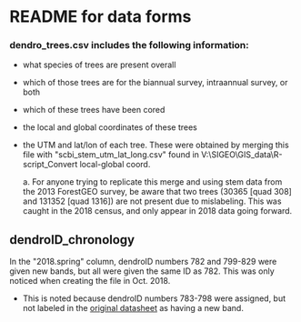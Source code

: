 # README for data forms

### dendro_trees.csv includes the following information:

- what species of trees are present overall

- which of those trees are for the biannual survey, intraannual survey, or both

- which of these trees have been cored

- the local and global coordinates of these trees

- the UTM and lat/lon of each tree. These were obtained by merging this file with "scbi_stem_utm_lat_long.csv" found in V:\SIGEO\GIS_data\R-script_Convert local-global coord.

    a. For anyone trying to replicate this merge and using stem data from the 2013 ForestGEO survey, be aware that two trees (30365 [quad 308] and 131352 [quad 1316]) are not present due to mislabeling. This was caught in the 2018 census, and only appear in 2018 data going forward.

## dendroID_chronology

In the "2018.spring" column, dendroID numbers 782 and 799-829 were given new bands, but all were given the same ID as 782. This was only noticed when creating the file in Oct. 2018.
- This is noted because dendroID numbers 783-798 were assigned, but not labeled in the [original datasheet](https://github.com/SCBI-ForestGEO/Dendrobands/blob/master/data/original_data_files/Dendrometry_500Tree_most%20updated.xls) as having a new band.